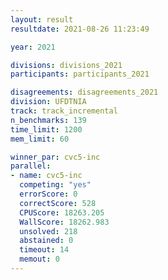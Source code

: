 ```yaml
---
layout: result
resultdate: 2021-08-26 11:23:49

year: 2021

divisions: divisions_2021
participants: participants_2021

disagreements: disagreements_2021
division: UFDTNIA
track: track_incremental
n_benchmarks: 139
time_limit: 1200
mem_limit: 60

winner_par: cvc5-inc
parallel:
- name: cvc5-inc
  competing: "yes"
  errorScore: 0
  correctScore: 528
  CPUScore: 18263.205
  WallScore: 18262.983
  unsolved: 218
  abstained: 0
  timeout: 14
  memout: 0
---
```

